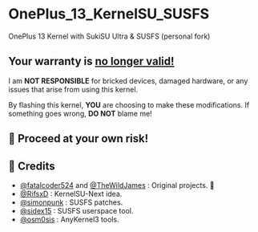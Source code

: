 # OnePlus_13_KernelSU_SUSFS
OnePlus 13 Kernel with SukiSU Ultra &amp; SUSFS (personal fork)

## Your warranty is <ins>no longer valid!</ins>

I am **NOT RESPONSIBLE** for bricked devices, damaged hardware, or any issues that arise from using this kernel.

By flashing this kernel, **YOU** are choosing to make these modifications. If something goes wrong, **DO NOT** blame me!
## 🚧 Proceed at your own risk!

## 🚀 Credits

- [@fatalcoder524](https://github.com/fatalcoder524/OnePlus_KernelSU_SUSFS) and [@TheWildJames](https://github.com/WildPlusKernel/OnePlus_KernelSU_SUSFS) : Original projects. 🙏
- [@RifsxD](https://github.com/KernelSU-Next/KernelSU-Next) : KernelSU-Next idea.
- [@simonpunk](https://gitlab.com/simonpunk/susfs4ksu.git) : SUSFS patches.
- [@sidex15](https://github.com/sidex15/susfs4ksu-module) : SUSFS userspace tool.
- [@osm0sis](https://github.com/osm0sis/AnyKernel3) : AnyKernel3 tools.